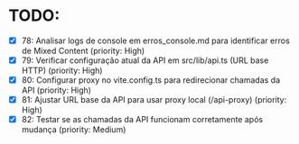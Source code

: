 # TODO:

- [x] 78: Analisar logs de console em erros_console.md para identificar erros de Mixed Content (priority: High)
- [x] 79: Verificar configuração atual da API em src/lib/api.ts (URL base HTTP) (priority: High)
- [x] 80: Configurar proxy no vite.config.ts para redirecionar chamadas da API (priority: High)
- [x] 81: Ajustar URL base da API para usar proxy local (/api-proxy) (priority: High)
- [x] 82: Testar se as chamadas da API funcionam corretamente após mudança (priority: Medium)
